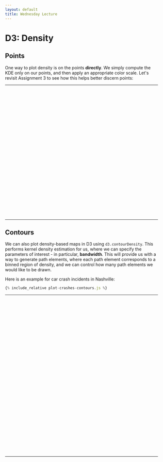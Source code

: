 ```yaml
---
layout: default
title: Wednesday Lecture
---
```


<script src="https://d3js.org/d3.v5.min.js"></script>
<script src="https://unpkg.com/d3-simple-slider"></script>


# D3: Density

## Points

One way to plot density is on the points **directly**. We simply compute the KDE only on our points, and then apply an appropriate color scale. Let's revisit Assignment 3 to see how this helps better discern points:

---
<svg id='svg1' width='850' height='700'></svg>
<script type='text/javascript' src="point_density.js"></script>
---

## Contours

We can also plot density-based maps in D3 using `d3.contourDensity`. This performs kernel density estimation for us, where we can specify the parameters of interest - in particular, **bandwidth**. This will provide us with a way to generate path elements, where each path element corresponds to a binned region of density, and we can control how many path elements we would like to be drawn.

Here is an example for car crash incidents in Nashville:

```javascript
{% include_relative plot-crashes-contours.js %}
```
---
<svg id='svg0' width='700' height='700'></svg>
<script type='text/javascript' src="plot-crashes-contours.js"></script>
---
